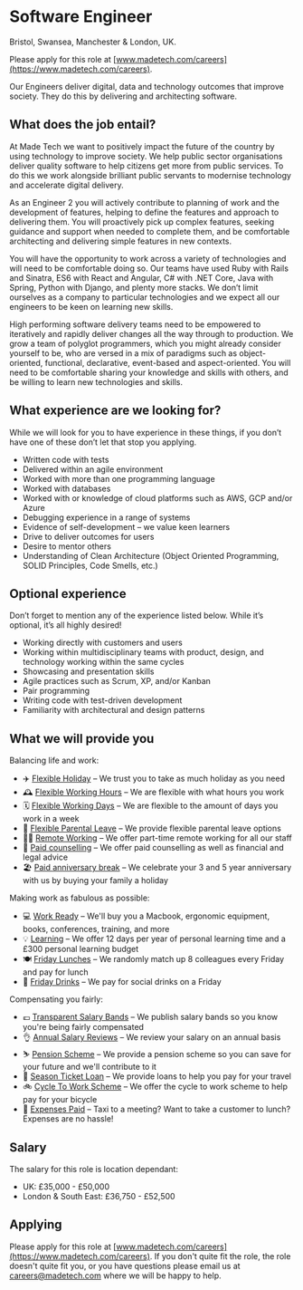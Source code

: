 # Software Engineer

Bristol, Swansea, Manchester & London, UK.

Please apply for this role at [www.madetech.com/careers](https://www.madetech.com/careers).

Our Engineers deliver digital, data and technology outcomes that improve society. They do this by delivering and architecting software.

## What does the job entail?

At Made Tech we want to positively impact the future of the country by using technology to improve society. We help public sector organisations deliver quality software to help citizens get more from public services. To do this we work alongside brilliant public servants to modernise technology and accelerate digital delivery.

As an Engineer 2 you will actively contribute to planning of work and the development of features, helping to define the features and approach to delivering them. You will proactively pick up complex features, seeking guidance and support when needed to complete them, and be comfortable architecting and delivering simple features in new contexts. 

You will have the opportunity to work across a variety of technologies and will need to be comfortable doing so. Our teams have used Ruby with Rails and Sinatra, ES6 with React and Angular, C# with .NET Core, Java with Spring, Python with Django, and plenty more stacks. We don’t limit ourselves as a company to particular technologies and we expect all our engineers to be keen on learning new skills.

High performing software delivery teams need to be empowered to iteratively and rapidly deliver changes all the way through to production. We grow a team of polyglot programmers, which you might already consider yourself to be, who are versed in a mix of paradigms such as object-oriented, functional, declarative, event-based and aspect-oriented. You will need to be comfortable sharing your knowledge and skills with others, and be willing to learn new technologies and skills. 


## What experience are we looking for?
While we will look for you to have experience in these things, if you don’t have one of these don’t let that stop you applying.

- Written code with tests
- Delivered within an agile environment
- Worked with more than one programming language
- Worked with databases
- Worked with or knowledge of cloud platforms such as AWS, GCP and/or Azure
- Debugging experience in a range of systems
- Evidence of self-development – we value keen learners
- Drive to deliver outcomes for users
- Desire to mentor others
- Understanding of Clean Architecture (Object Oriented Programming, SOLID Principles, Code Smells, etc.)

## Optional experience
Don’t forget to mention any of the experience listed below. While it’s optional, it’s all highly desired!

- Working directly with customers and users
- Working within multidisciplinary teams with product, design, and technology working within the same cycles
- Showcasing and presentation skills
- Agile practices such as Scrum, XP, and/or Kanban
- Pair programming
- Writing code with test-driven development
- Familiarity with architectural and design patterns


## What we will provide you

Balancing life and work:

* ✈️ [Flexible Holiday](../benefits/flexible_holiday.md) – We trust you to take as much holiday as you need
* 🕰️ [Flexible Working Hours](../benefits/working_hours.md) – We are flexible with what hours you work
* 🗓️ [Flexible Working Days](../benefits/flexible_working.md) – We are flexible to the amount of days you work in a week
* 👶 [Flexible Parental Leave](../guides/welfare/parental_leave.md) – We provide flexible parental leave options
* 👩‍💻 [Remote Working](../benefits/remote_working.md) – We offer part-time remote working for all our staff
* 🤗 [Paid counselling](../guides/welfare/paid_counselling.md) – We offer paid counselling as well as financial and legal advice
* 🏖️ [Paid anniversary break](../benefits/paid_anniversary_break.md) – We celebrate your 3 and 5 year anniversary with us by buying your family a holiday

Making work as fabulous as possible:

* 💻 [Work Ready](../benefits/work_ready.md) – We'll buy you a Macbook, ergonomic equipment, books, conferences, training, and more
* 💡 [Learning](../guides/learning/README.md) – We offer 12 days per year of personal learning time and a £300 personal learning budget
* 🍽️ [Friday Lunches](../benefits/friday_lunch.md) – We randomly match up 8 colleagues every Friday and pay for lunch
* 🍻 [Friday Drinks](../benefits/getting_together.md) – We pay for social drinks on a Friday

Compensating you fairly:

* 💷 [Transparent Salary Bands](../roles/README.md) – We publish salary bands so you know you're being fairly compensated
* 👌 [Annual Salary Reviews](../guides/compensation/salary_reviews.md) – We review your salary on an annual basis
* ⛷️ [Pension Scheme](../benefits/pension_scheme.md) – We provide a pension scheme so you can save for your future and we'll contribute to it
* 🚄 [Season Ticket Loan](../benefits/season_ticket_loan.md) – We provide loans to help you pay for your travel
* 🚲 [Cycle To Work Scheme](../benefits/cycle_to_work_scheme.md) – We offer the cycle to work scheme to help pay for your bicycle
* 🚕 [Expenses Paid](../guides/compensation/expenses.md) – Taxi to a meeting? Want to take a customer to lunch? Expenses are no hassle!

## Salary

The salary for this role is location dependant:

- UK: £35,000 - £50,000
- London & South East: £36,750 - £52,500

## Applying

Please apply for this role at [www.madetech.com/careers](https://www.madetech.com/careers). If you don't quite fit the role, the role doesn't quite fit you, or you have questions please email us at [careers@madetech.com](mailto:careers@madetech.com) where we will be happy to help.
